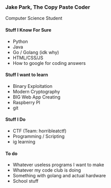 ### Jake Park, The Copy Paste Coder

Computer Science Student

#### Stuff I Know For Sure
- Python 
- Java 
- Go / Golang (idk why)
- HTML/CSS/JS
- How to google for coding answers

#### Stuff I want to learn
- Binary Exploitation
- Modern Cryptography
- BIG Web App Creating
- Raspberry PI
- git

#### Stuff I Do
- CTF (Team: horribleatctf)
- Programming / Scripting
- ig learning
  
#### To do
- Whatever useless programs I want to make
- Whatever my code club is doing
- Something with golang and actual hardware
- School stuff
